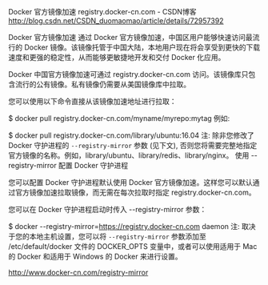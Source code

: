 

Docker 官方镜像加速 registry.docker-cn.com - CSDN博客 
http://blog.csdn.net/CSDN_duomaomao/article/details/72957392


Docker 官方镜像加速
通过 Docker 官方镜像加速，中国区用户能够快速访问最流行的 Docker 镜像。该镜像托管于中国大陆，本地用户现在将会享受到更快的下载速度和更强的稳定性，从而能够更敏捷地开发和交付 Docker 化应用。

Docker 中国官方镜像加速可通过 registry.docker-cn.com 访问。该镜像库只包含流行的公有镜像。私有镜像仍需要从美国镜像库中拉取。

您可以使用以下命令直接从该镜像加速地址进行拉取：

$ docker pull registry.docker-cn.com/myname/myrepo:mytag
例如:

$ docker pull registry.docker-cn.com/library/ubuntu:16.04
注: 除非您修改了 Docker 守护进程的 `--registry-mirror` 参数 (见下文), 否则您将需要完整地指定官方镜像的名称。例如，library/ubuntu、library/redis、library/nginx。
使用 --registry-mirror 配置 Docker 守护进程

您可以配置 Docker 守护进程默认使用 Docker 官方镜像加速。这样您可以默认通过官方镜像加速拉取镜像，而无需在每次拉取时指定 registry.docker-cn.com。

您可以在 Docker 守护进程启动时传入 --registry-mirror 参数：

$ docker --registry-mirror=https://registry.docker-cn.com daemon
注: 取决于您的本地主机设置，您可以将 `--registry-mirror` 参数添加至 /etc/default/docker 文件的 DOCKER_OPTS 变量中，或者可以使用适用于 Mac 的 Docker 和适用于 Windows 的 Docker 来进行设置。


http://www.docker-cn.com/registry-mirror  